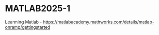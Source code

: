 # MATLAB2025-1
Learming Matlab - https://matlabacademy.mathworks.com/details/matlab-onramp/gettingstarted
